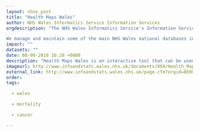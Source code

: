 ```yaml
---
layout: nhse_post
title: "Health Maps Wales"
author: NHS Wales Informatics Service Information Services
orgdescription: "The NHS Wales Informatics Service's Information Services Division (ISD) is responsible for the collection, management, and analysis of data held in a number of national databases, and the production and distribution of information derived from these databases. Specialist staff in the unit also provide advice in the fields of data standards and clinical coding.

We manage and maintain some of the main NHS Wales national databases including those for secondary care, child health, births, deaths and the NHS Wales Administrative Register. The unit provides information services to support the requirements of NHS, Government and other Public Bodies, Researchers and the General Public."
impact: ""
datasets: ""
date: 08-09-2016 16:28 +0000
description: "Health Maps Wales is an interactive tool that can be used to explore a variety of health indicators grouped under broad categories, such as cancer, common procedures and causes of injury. The maps allow the user to explore data at their geographic area of choice (where available), to look at trends and to compare areas against a Wales comparison figure. Indicators are available at Middle Super Output Area (MSOA), Upper Super Output Area (USOA), Unitary Authority (UA) and Local Health Board (LHB) "
imageurl: http://www.infoandstats.wales.nhs.uk/documents/869/Health_Maps_Wales_logo_verysmall.png
external_link: http://www.infoandstats.wales.nhs.uk/page.cfm?orgid=869&pid=40976
order: 
tags:

  - wales

  - mortality

  - cancer

---
```

